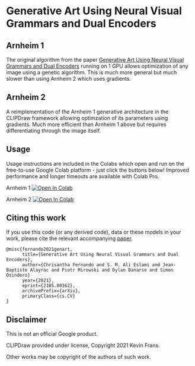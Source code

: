# Generative Art Using Neural Visual Grammars and Dual Encoders

## Arnheim 1

The original algorithm from the paper
[Generative Art Using Neural Visual Grammars and Dual Encoders](https://arxiv.org/abs/2105.00162)
running on 1 GPU allows optimization of any image using a genetic algorithm.
This is much more general but much slower than using Arnheim 2 which uses
gradients.

## Arnheim 2

A reimplementation of the Arnheim 1 generative architecture in the CLIPDraw
framework allowing optimzation of its parameters using gradients. Much more
efficient than Arnheim 1 above but requires differentiating through the image
itself.

## Usage

Usage instructions are included in the Colabs which open and run on the
free-to-use Google Colab platform - just click the buttons below! Improved
performance and longer timeouts are available with Colab Pro.

Arnheim 1 [![Open In Colab](https://colab.research.google.com/assets/colab-badge.svg)](https://colab.research.google.com/github/deepmind/arnheim/blob/master/arnheim_1.ipynb)

Arnheim 2 [![Open In Colab](https://colab.research.google.com/assets/colab-badge.svg)](https://colab.research.google.com/github/deepmind/arnheim/blob/master/arnheim_2.ipynb)

## Citing this work

If you use this code (or any derived code), data or these models in your work,
please cite the relevant accompanying [paper](https://arxiv.org/abs/2105.00162).

```
@misc{fernando2021genart,
      title={Generative Art Using Neural Visual Grammars and Dual Encoders},
      author={Chrisantha Fernando and S. M. Ali Eslami and Jean-Baptiste Alayrac and Piotr Mirowski and Dylan Banarse and Simon Osindero}
      year={2021},
      eprint={2105.00162},
      archivePrefix={arXiv},
      primaryClass={cs.CV}
}
```

## Disclaimer

This is not an official Google product.

CLIPDraw provided under license, Copyright 2021 Kevin Frans.

Other works may be copyright of the authors of such work.
